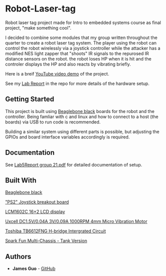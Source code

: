 # Robot-Laser-tag
Robot laser tag project made for Intro to embedded systems course as final project, "make something cool".

I decided to combine some modules that my group written throughout the quarter to create a robot laser tag system.
The player using the robot can control the robot wirelessly via a joystick controller while the attacker has a modified NES light zapper
that "shoots" IR signals to the repurosed IR distance sensors on the robot. the robot loses HP when it is hit and the controler displays the HP and also reacts by vibrating briefly.

Here is a breif [YouTube video demo](https://www.youtube.com/watch?v=cTD_Vb94pVg) of the project.

See my [Lab Report](https://github.com/JamesG321/Robot-Laser-tag/blob/master/Lab5Report%20group%2021.pdf) in the repo for more details of the hardware setup.

## Getting Started

This project is built using 
[Beaglebone black](https://beagleboard.org/black) boards for the robot and the controller.
Being famliar with c and linux and how to connect to a host (the boards) via USB to run code is recommended.

Building a similar system using different parts is possible, but adjusting the GPIOs and board interface variables accordingly is required. 

## Documentation

See [Lab5Report group 21.pdf](https://github.com/JamesG321/Robot-Laser-tag/blob/master/Lab5Report%20group%2021.pdf) for detailed documentation of setup.

## Built With

[Beaglebone black](https://beagleboard.org/black)

["PS2" Joystick breakout board](https://www.amazon.com/WGCD-Joystick-Breakout-Controller-Arduino/dp/B01N59MK0U/ref=sr_1_1?ie=UTF8&qid=1511179651&sr=8-1&keywords=joystick+breakout+module&dpID=51TYC4fWDkL&preST=_SX300_QL70_&dpSrc=srch)

[LCM1602C 16×2 LCD display](http://www.datasheetcafe.com/lcm1602c-datasheet-pdf/)

[Uxcell DC1.5V/0.04A 3V/0.09A 1000RPM 4mm Micro Vibration Motor](https://www.amazon.com/gp/product/B00PZV52O8/ref=oh_aui_search_detailpage?ie=UTF8&psc=1)

[Toshiba TB6612FNG H-bridge Intergrated Circuit](https://www.sparkfun.com/datasheets/Robotics/TB6612FNG.pdf) 

[Spark Fun Multi-Chassis - Tank Version](https://www.sparkfun.com/products/12091)

## Authors

* **James Guo** - [GitHub](https://github.com/JamesG321)
